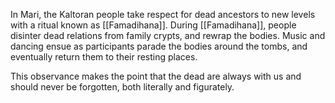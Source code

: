 In Mari, the Kaltoran people take respect for dead ancestors to new levels with a ritual known as [[Famadihana]]. During [[Famadihana]], people disinter dead relations from family crypts, and rewrap the bodies. Music and dancing ensue as participants parade the bodies around the tombs, and eventually return them to their resting places.

This observance makes the point that the dead are always with us and should never be forgotten, both literally and figurately.